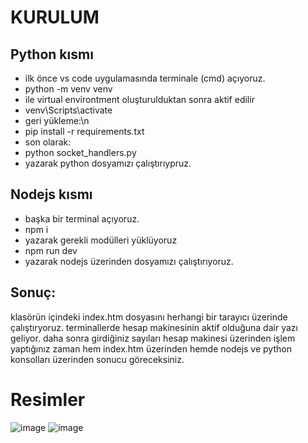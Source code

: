 # KURULUM
## Python kısmı
- ilk önce vs code uygulamasında terminale (cmd) açıyoruz.
- python -m venv venv 
- ile virtual environtment oluşturulduktan sonra aktif edilir
- venv\Scripts\activate
- geri yükleme:\n
- pip install -r requirements.txt
- son olarak:
- python socket_handlers.py
- yazarak python dosyamızı çalıştırıypruz.
## Nodejs kısmı
- başka bir terminal açıyoruz.
- npm i
- yazarak gerekli modülleri yüklüyoruz
- npm run dev
- yazarak nodejs üzerinden dosyamızı çalıştırıyoruz.
## Sonuç:
klasörün içindeki index.htm dosyasını herhangi bir tarayıcı üzerinde çalıştıryoruz. 
terminallerde hesap makinesinin aktif olduğuna dair yazı geliyor. 
daha sonra girdiğiniz sayıları hesap makinesi üzerinden işlem yaptığınız zaman hem index.htm üzerinden hemde nodejs ve python konsolları üzerinden sonucu göreceksiniz.

# Resimler

![image](https://github.com/hamer1818/socket-calculator/assets/47240233/a5b72b29-0e0e-4106-9460-8018e8a1acf6)
![image](https://github.com/hamer1818/socket-calculator/assets/47240233/02cabb84-3dda-464d-b2f4-b8488c6df472)

